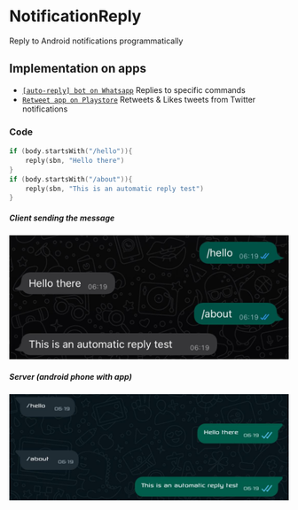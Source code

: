 # NotificationReply
Reply to Android notifications programmatically



## Implementation on apps
- [`[auto-reply] bot on Whatsapp`](https://wa.link/hk1e10)
Replies to specific commands
- [`Retweet app on Playstore`](https://fbiego.com/retweet/app?id=git)
Retweets & Likes tweets from Twitter notifications


### Code
```kotlin
if (body.startsWith("/hello")){
    reply(sbn, "Hello there")
}
if (body.startsWith("/about")){
    reply(sbn, "This is an automatic reply test")
}
```

##### Client sending the message

![1](client-side.jpeg?raw=true "3")

##### Server (android phone with app)
![1](server-side.jpeg?raw=true "3")
